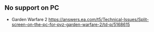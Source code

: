## No support on PC

- Garden Warfare 2 https://answers.ea.com/t5/Technical-Issues/Split-screen-on-the-pc-for-pvz-garden-warfare-2/td-p/5168615
